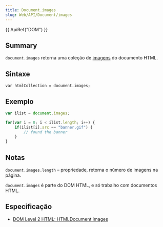 ```yaml
---
title: Document.images
slug: Web/API/Document/images
---
```

{{ ApiRef("DOM") }}

## Summary

`document.images` retorna uma coleção de [imagens](/pt-BR/docs/DOM/Image) do documento HTML.

## Sintaxe

```
var htmlCollection = document.images;
```

## Exemplo

```js
var ilist = document.images;

for(var i = 0; i < ilist.length; i++) {
    if(ilist[i].src == "banner.gif") {
        // found the banner
    }
}
```

## Notas

`document.images.length` – propriedade, retorna o número de imagens na página.

`document.images` é parte do DOM HTML, e só trabalho com documentos HTML.

## Especificação

- [DOM Level 2 HTML: HTMLDocument.images](http://www.w3.org/TR/DOM-Level-2-HTML/html.html#ID-90379117)
